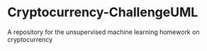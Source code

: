 # Cryptocurrency-ChallengeUML
A repository for the unsupervised machine learning homework on cryptocurrency
